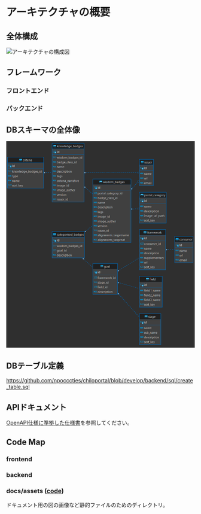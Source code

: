 # アーキテクチャの概要

## 全体構成

![アーキテクチャの構成図](docs/assets/arch.svg)

## フレームワーク

### フロントエンド

### バックエンド

## DBスキーマの全体像

![DBスキーマの全体像](docs/assets/db_schema.png)

## DBテーブル定義

https://github.com/npocccties/chiloportal/blob/develop/backend/sql/create_table.sql


## APIドキュメント

[OpenAPI仕様に準拠した仕様書](https://github.com/npocccties/chiloportal/blob/develop/backend/doc/openapi.yaml)を参照してください。

## Code Map

### frontend

### backend

### docs/assets ([code](https://github.com/npocccties/chiloportal/tree/main/docs/assets))

ドキュメント用の図の画像など静的ファイルのためのディレクトリ。
